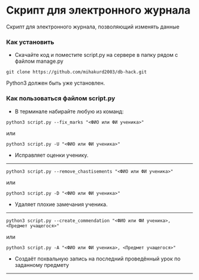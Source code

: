 # Скрипт для электронного журнала

Скрипт для электронного журнала, позволяющий изменять данные

### Как установить

- Скачайте код и поместите script.py на сервере в папку рядом с файлом manage.py
```
git clone https://github.com/mihakurd2003/db-hack.git
```

Python3 должен быть уже установлен.
### Как пользоваться файлом script.py
- В терминале набирайте любую из команд:
```
python3 script.py --fix_marks "<ФИО или ФИ ученика>"
```
или
```
python3 script.py -U "<ФИО или ФИ ученика>"
```
- Исправляет оценки ученику.
---
```
python3 script.py --remove_chastisements "<ФИО или ФИ ученика>"
```
или
```
python3 script.py -D "<ФИО или ФИ ученика>"
```
- Удаляет плохие замечания ученика.
---
```
python3 script.py --create_commendation "<ФИО или ФИ ученика>, <Предмет учащегося>"
```
или
```
python3 script.py -A "<ФИО или ФИ ученика>, <Предмет учащегося>"
```
- Создаёт похвальную запись на последний проведённый урок по заданному предмету
 ---